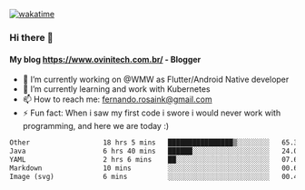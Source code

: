 [![wakatime](https://wakatime.com/badge/user/d5892087-17e6-46ab-8384-91a71a9b88d8.svg)](https://wakatime.com/@d5892087-17e6-46ab-8384-91a71a9b88d8)
### Hi there 👋

#### My blog https://www.ovinitech.com.br/ - Blogger

- 🔭 I’m currently working on @WMW as Flutter/Android Native developer
- 🌱 I’m currently learning and work with Kubernetes
- 📫 How to reach me: fernando.rosaink@gmail.com 
- ⚡ Fun fact: When i saw my first code i swore i would never work with programming, and here we are today :)

<!--START_SECTION:waka-->

```txt
Other                  18 hrs 5 mins   ████████████████▒░░░░░░░░   65.34 %
Java                   6 hrs 40 mins   ██████░░░░░░░░░░░░░░░░░░░   24.08 %
YAML                   2 hrs 6 mins    ██░░░░░░░░░░░░░░░░░░░░░░░   07.60 %
Markdown               10 mins         ░░░░░░░░░░░░░░░░░░░░░░░░░   00.61 %
Image (svg)            6 mins          ░░░░░░░░░░░░░░░░░░░░░░░░░   00.42 %
```

<!--END_SECTION:waka-->

